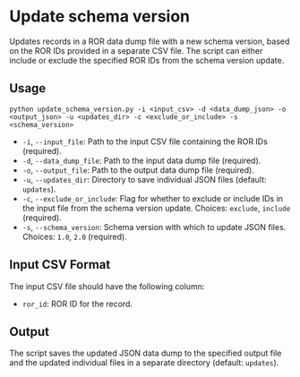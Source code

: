 # Update schema version

Updates records in a ROR data dump file with a new schema version, based on the ROR IDs provided in a separate CSV file. The script can either include or exclude the specified ROR IDs from the schema version update.

## Usage

```
python update_schema_version.py -i <input_csv> -d <data_dump_json> -o <output_json> -u <updates_dir> -c <exclude_or_include> -s <schema_version>
```

- `-i`, `--input_file`: Path to the input CSV file containing the ROR IDs (required).
- `-d`, `--data_dump_file`: Path to the input data dump file (required).
- `-o`, `--output_file`: Path to the output data dump file (required).
- `-u`, `--updates_dir`: Directory to save individual JSON files (default: `updates`).
- `-c`, `--exclude_or_include`: Flag for whether to exclude or include IDs in the input file from the schema version update. Choices: `exclude`, `include` (required).
- `-s`, `--schema_version`: Schema version with which to update JSON files. Choices: `1.0`, `2.0` (required).

## Input CSV Format

The input CSV file should have the following column:

- `ror_id`: ROR ID for the record.

## Output

The script saves the updated JSON data dump to the specified output file and the updated individual files in a separate directory (default: `updates`).